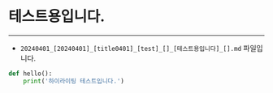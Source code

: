 
# 테스트용입니다.

---

* `20240401_[20240401]_[title0401]_[test]_[]_[테스트용입니다]_[].md` 파일입니다.
```python
def hello():
    print('하이라이팅 테스트입니다.')
```

